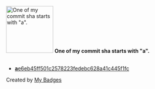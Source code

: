 <img src="https://my-badges.github.io/my-badges/a-commit.png" alt="One of my commit sha starts with &quot;a&quot;." title="One of my commit sha starts with &quot;a&quot;." width="128">
<strong>One of my commit sha starts with &quot;a&quot;.</strong>
<br><br>

- <a href="https://github.com/KarchinLab/open-cravat/commit/ae6eb45ff501c2578223fedebc628a41c445f1fc"><strong>a</strong>e6eb45ff501c2578223fedebc628a41c445f1fc</a>


Created by <a href="https://github.com/my-badges/my-badges">My Badges</a>
